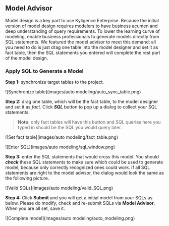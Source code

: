 ## Model Advisor

Model design is a key part to use Kyligence Enterprise. Because the initial version of model design requires modelers to have business acumen and deep understanding of query requirements. To lower the learning curve of modeling, enable business professionals to generate models directly from SQL statements. We featured the model advisor to meet this demand: all you need to do is just drag one table into the model designer and set it as fact table, then the SQL statements you entered will complete the rest part of the model design.



### Apply SQL to Generate a Model

**Step 1:** synchronize target tables to the project. 

![Synchronize table](images/auto modeling/auto_sync_table.png)

**Step 2:** drag one table, which will be the fact table, to the model designer and set it as *fact*. Click ***SQL*** button to pop up a dialog to collect your SQL statements. 

> **Note:** only fact tables will have this button and SQL queries here you typed in should be the SQL you would query later.
>

![Set fact table](images/auto modeling/fact_table.png)

![Enter SQL](images/auto modeling/sql_window.png)

**Step 3:** enter the SQL statements that would cross this model. You should ***check***  these SQL statements to make sure which could be used to generate model, because only correctly recognized ones could work. If all SQL statements are right to the model advisor, the dialog would look the same as the following picture.

![Valid SQLs](images/auto modeling/valid_SQL.png)

**Step 4:** Click **Submit** and you will get a initial model from your SQLs as below. Please do modify, check and re-submit SQLs via **Model Advisor**.  When you are all set, save it.

![Complete model](images/auto modeling/auto_modeling.png)
